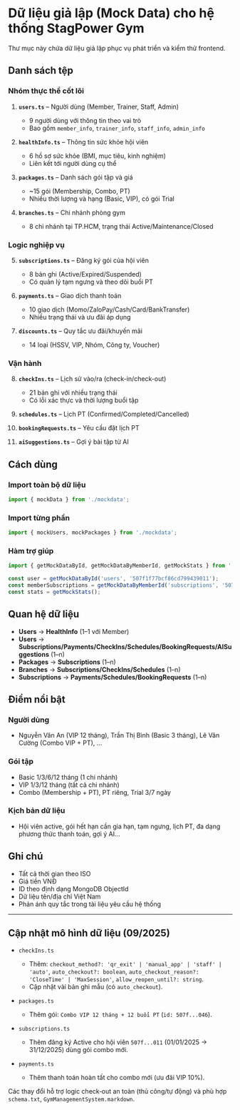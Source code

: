 # Dữ liệu giả lập (Mock Data) cho hệ thống StagPower Gym

Thư mục này chứa dữ liệu giả lập phục vụ phát triển và kiểm thử frontend.

## Danh sách tệp

### Nhóm thực thể cốt lõi

1. **`users.ts`** – Người dùng (Member, Trainer, Staff, Admin)
   - 9 người dùng với thông tin theo vai trò
   - Bao gồm `member_info`, `trainer_info`, `staff_info`, `admin_info`

2. **`healthInfo.ts`** – Thông tin sức khỏe hội viên
   - 6 hồ sơ sức khỏe (BMI, mục tiêu, kinh nghiệm)
   - Liên kết tới người dùng cụ thể

3. **`packages.ts`** – Danh sách gói tập và giá
   - ~15 gói (Membership, Combo, PT)
   - Nhiều thời lượng và hạng (Basic, VIP), có gói Trial

4. **`branches.ts`** – Chi nhánh phòng gym
   - 8 chi nhánh tại TP.HCM, trạng thái Active/Maintenance/Closed

### Logic nghiệp vụ

5. **`subscriptions.ts`** – Đăng ký gói của hội viên
   - 8 bản ghi (Active/Expired/Suspended)
   - Có quản lý tạm ngưng và theo dõi buổi PT

6. **`payments.ts`** – Giao dịch thanh toán
   - 10 giao dịch (Momo/ZaloPay/Cash/Card/BankTransfer)
   - Nhiều trạng thái và ưu đãi áp dụng

7. **`discounts.ts`** – Quy tắc ưu đãi/khuyến mãi
   - 14 loại (HSSV, VIP, Nhóm, Công ty, Voucher)

### Vận hành

8. **`checkIns.ts`** – Lịch sử vào/ra (check-in/check-out)
   - 21 bản ghi với nhiều trạng thái
   - Có lỗi xác thực và thời lượng buổi tập

9. **`schedules.ts`** – Lịch PT (Confirmed/Completed/Cancelled)

10. **`bookingRequests.ts`** – Yêu cầu đặt lịch PT

11. **`aiSuggestions.ts`** – Gợi ý bài tập từ AI

## Cách dùng

### Import toàn bộ dữ liệu
```typescript
import { mockData } from './mockdata';
```

### Import từng phần
```typescript
import { mockUsers, mockPackages } from './mockdata';
```

### Hàm trợ giúp
```typescript
import { getMockDataById, getMockDataByMemberId, getMockStats } from './mockdata';

const user = getMockDataById('users', '507f1f77bcf86cd799439011');
const memberSubscriptions = getMockDataByMemberId('subscriptions', '507f1f77bcf86cd799439011');
const stats = getMockStats();
```

## Quan hệ dữ liệu

- **Users** → **HealthInfo** (1–1 với Member)
- **Users** → **Subscriptions/Payments/CheckIns/Schedules/BookingRequests/AISuggestions** (1–n)
- **Packages** → **Subscriptions** (1–n)
- **Branches** → **Subscriptions/CheckIns/Schedules** (1–n)
- **Subscriptions** → **Payments/Schedules/BookingRequests** (1–n)

## Điểm nổi bật

### Người dùng
- Nguyễn Văn An (VIP 12 tháng), Trần Thị Bình (Basic 3 tháng), Lê Văn Cường (Combo VIP + PT), …

### Gói tập
- Basic 1/3/6/12 tháng (1 chi nhánh)
- VIP 1/3/12 tháng (tất cả chi nhánh)
- Combo (Membership + PT), PT riêng, Trial 3/7 ngày

### Kịch bản dữ liệu
- Hội viên active, gói hết hạn cần gia hạn, tạm ngưng, lịch PT, đa dạng phương thức thanh toán, gợi ý AI…

## Ghi chú

- Tất cả thời gian theo ISO
- Giá tiền VNĐ
- ID theo định dạng MongoDB ObjectId
- Dữ liệu tên/địa chỉ Việt Nam
- Phản ánh quy tắc trong tài liệu yêu cầu hệ thống

---

## Cập nhật mô hình dữ liệu (09/2025)

- `checkIns.ts`
  - Thêm: `checkout_method?: 'qr_exit' | 'manual_app' | 'staff' | 'auto'`, `auto_checkout?: boolean`, `auto_checkout_reason?: 'CloseTime' | 'MaxSession'`, `allow_reopen_until?: string`.
  - Cập nhật vài bản ghi mẫu (có `auto_checkout`).

- `packages.ts`
  - Thêm gói: `Combo VIP 12 tháng + 12 buổi PT` (`id: 507f...046`).

- `subscriptions.ts`
  - Thêm đăng ký Active cho hội viên `507f...011` (01/01/2025 → 31/12/2025) dùng gói combo mới.

- `payments.ts`
  - Thêm thanh toán hoàn tất cho combo mới (ưu đãi VIP 10%).

Các thay đổi hỗ trợ logic check‑out an toàn (thủ công/tự động) và phù hợp `schema.txt`, `GymManagementSystem.markdown`.
